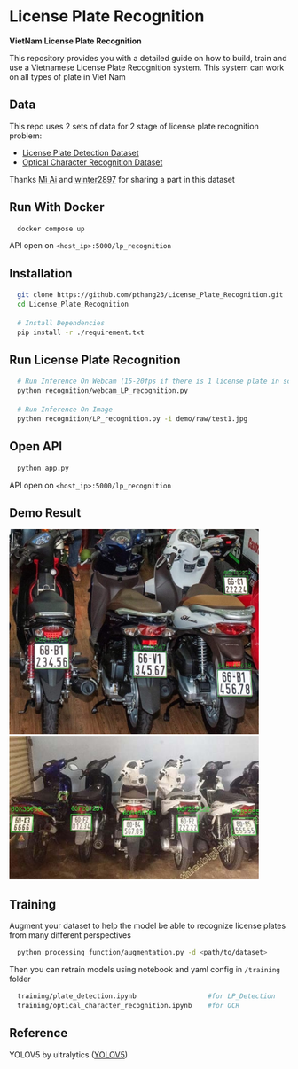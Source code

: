 # License Plate Recognition
**VietNam License Plate Recognition**

This repository provides you with a detailed guide on how to build, train and use a Vietnamese License Plate Recognition system. This system can work on all types of plate in Viet Nam

## Data

This repo uses 2 sets of data for 2 stage of license plate recognition problem:

- [License Plate Detection Dataset](https://drive.google.com/drive/folders/1tY4kXbXt2DvV8viALZ01xVOEOefT4LAS?usp=sharing)
- [Optical Character Recognition Dataset](https://drive.google.com/drive/folders/13rMaHOKVlSpJaLdVrj8u1WMIRl0_q2vb?usp=sharing)

Thanks [Mì Ai](https://www.miai.vn/thu-vien-mi-ai/) and [winter2897](https://github.com/winter2897/Real-time-Auto-License-Plate-Recognition-with-Jetson-Nano/blob/main/doc/dataset.md) for sharing a part in this dataset

## Run With Docker

```bash
  docker compose up
```
API open on `<host_ip>:5000/lp_recognition`

## Installation

```bash
  git clone https://github.com/pthang23/License_Plate_Recognition.git
  cd License_Plate_Recognition

  # Install Dependencies
  pip install -r ./requirement.txt
```

## Run License Plate Recognition

```bash
  # Run Inference On Webcam (15-20fps if there is 1 license plate in scene)
  python recognition/webcam_LP_recognition.py 

  # Run Inference On Image
  python recognition/LP_recognition.py -i demo/raw/test1.jpg
```

## Open API

```bash
  python app.py 
```
API open on `<host_ip>:5000/lp_recognition`

## Demo Result

<img src="demo/prediction/result4.jpg" alt="Demo1" width="450"/>
<img src="demo/prediction/result5.jpg" alt="Demo2" width="450"/>

## Training

Augment your dataset to help the model be able to recognize license plates from many different perspectives 

```bash
  python processing_function/augmentation.py -d <path/to/dataset>
```

Then you can retrain models using notebook and yaml config in `/training` folder

```bash
  training/plate_detection.ipynb                  #for LP_Detection
  training/optical_character_recognition.ipynb    #for OCR
```

## Reference

YOLOV5 by ultralytics ([YOLOV5](https://github.com/ultralytics/yolov5))
